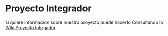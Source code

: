 # Proyecto Integrador
si quiere informacion sobre nuestro proyecto puede hacerlo Consultando la [ Wiki Proyecto Integador](https://github.com/miguelon03/ProyectoIntegrador/wiki).
